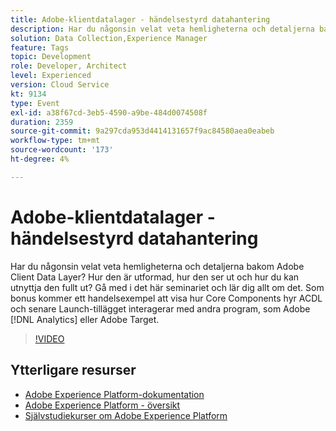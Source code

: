 ```yaml
---
title: Adobe-klientdatalager - händelsestyrd datahantering
description: Har du någonsin velat veta hemligheterna och detaljerna bakom Adobe Client Data Layer? Hur den är utformad, hur den ser ut och hur du kan utnyttja den fullt ut? Gå med i det här seminariet och lär dig allt om det. Ett exempel på handel visar hur Core Components hyr ACDL och senare Launch-tillägget interagerar med andra program, som Adobe [!DNL Analytics]  eller Adobe Target.
solution: Data Collection,Experience Manager
feature: Tags
topic: Development
role: Developer, Architect
level: Experienced
version: Cloud Service
kt: 9134
type: Event
exl-id: a38f67cd-3eb5-4590-a9be-484d0074508f
duration: 2359
source-git-commit: 9a297cda953d4414131657f9ac84580aea0eabeb
workflow-type: tm+mt
source-wordcount: '173'
ht-degree: 4%

---
```


# Adobe-klientdatalager - händelsestyrd datahantering

Har du någonsin velat veta hemligheterna och detaljerna bakom Adobe Client Data Layer? Hur den är utformad, hur den ser ut och hur du kan utnyttja den fullt ut? Gå med i det här seminariet och lär dig allt om det. Som bonus kommer ett handelsexempel att visa hur Core Components hyr ACDL och senare Launch-tillägget interagerar med andra program, som Adobe [!DNL Analytics] eller Adobe Target.

>[!VIDEO](https://video.tv.adobe.com/v/337585/?quality=12&learn=on&hidetitle=true)

## Ytterligare resurser

- [Adobe Experience Platform-dokumentation](https://experienceleague.adobe.com/docs/experience-platform.html)
- [Adobe Experience Platform - översikt](https://experienceleague.adobe.com/docs/experience-platform/landing/home.html)
- [Självstudiekurser om Adobe Experience Platform](https://experienceleague.adobe.com/docs/platform-learn/tutorials/overview.html?lang=sv)
